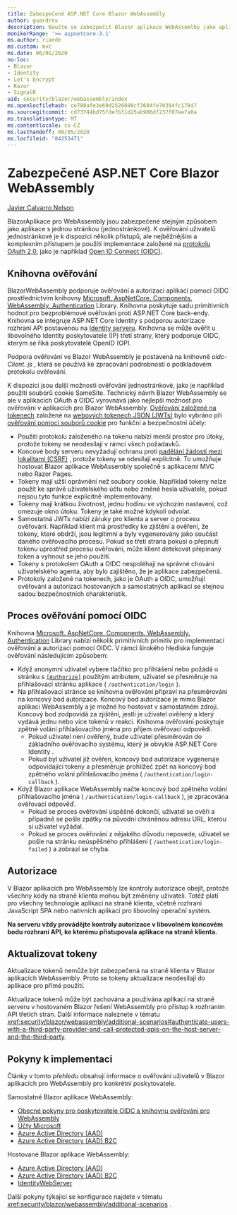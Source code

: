 ```yaml
---
title: Zabezpečené ASP.NET Core Blazor WebAssembly
author: guardrex
description: Naučte se zabezpečit Blazor aplikace WebAssemlby jako aplikace s jedním stránkou (jednostránkové).
monikerRange: '>= aspnetcore-3.1'
ms.author: riande
ms.custom: mvc
ms.date: 06/01/2020
no-loc:
- Blazor
- Identity
- Let's Encrypt
- Razor
- SignalR
uid: security/blazor/webassembly/index
ms.openlocfilehash: ce780afe3e69d2526698cf3694fe70394fc17847
ms.sourcegitcommit: cd73744bd75fdefb31d25ab906df237f07ee7a0a
ms.translationtype: MT
ms.contentlocale: cs-CZ
ms.lasthandoff: 06/05/2020
ms.locfileid: "84253471"
---
```

# <a name="secure-aspnet-core-blazor-webassembly"></a>Zabezpečené ASP.NET Core Blazor WebAssembly

[Javier Calvarro Nelson](https://github.com/javiercn)

BlazorAplikace pro WebAssembly jsou zabezpečené stejným způsobem jako aplikace s jednou stránkou (jednostránkové). K ověřování uživatelů jednostránkové je k dispozici několik přístupů, ale nejběžnějším a komplexním přístupem je použití implementace založené na [protokolu OAuth 2,0](https://oauth.net/), jako je například [Open ID Connect (OIDC)](https://openid.net/connect/).

## <a name="authentication-library"></a>Knihovna ověřování

BlazorWebAssembly podporuje ověřování a autorizaci aplikací pomocí OIDC prostřednictvím knihovny [Microsoft. AspNetCore. Components. WebAssembly. Authentication](https://www.nuget.org/packages/Microsoft.AspNetCore.Components.WebAssembly.Authentication/) Library. Knihovna poskytuje sadu primitivních hodnot pro bezproblémové ověřování proti ASP.NET Core back-endy. Knihovna se integruje ASP.NET Core Identity s podporou autorizace rozhraní API postavenou na [ Identity serveru](https://identityserver.io/). Knihovna se může ověřit u libovolného Identity poskytovatele (IP) třetí strany, který podporuje OIDC, kterým se říká poskytovatelé OpenID (OP).

Podpora ověřování ve Blazor WebAssembly je postavená na knihovně *oidc-Client. js* , která se používá ke zpracování podrobností o podkladovém protokolu ověřování.

K dispozici jsou další možnosti ověřování jednostránkové, jako je například použití souborů cookie SameSite. Technický návrh Blazor WebAssembly se ale v aplikacích OAuth a OIDC vyrovnává jako nejlepší možnost pro ověřování v aplikacích pro Blazor WebAssembly. [Ověřování založené na tokenech](xref:security/anti-request-forgery#token-based-authentication) založené na [webových tokenech JSON (JWTs)](https://self-issued.info/docs/draft-ietf-oauth-json-web-token.html) bylo vybráno při [ověřování pomocí souborů cookie](xref:security/anti-request-forgery#cookie-based-authentication) pro funkční a bezpečnostní účely:

* Použití protokolu založeného na tokenu nabízí menší prostor pro útoky, protože tokeny se neodesílají v rámci všech požadavků.
* Koncové body serveru nevyžadují ochranu proti [padělání žádostí mezi lokalitami (CSRF)](xref:security/anti-request-forgery) , protože tokeny se odesílají explicitně. To umožňuje hostovat Blazor aplikace WebAssembly společně s aplikacemi MVC nebo Razor Pages.
* Tokeny mají užší oprávnění než soubory cookie. Například tokeny nelze použít ke správě uživatelského účtu nebo změně hesla uživatele, pokud nejsou tyto funkce explicitně implementovány.
* Tokeny mají krátkou životnost, jednu hodinu ve výchozím nastavení, což omezuje okno útoku. Tokeny je také možné kdykoli odvolat.
* Samostatná JWTs nabízí záruky pro klienta a server o procesu ověřování. Například klient má prostředky ke zjištění a ověření, že tokeny, které obdrží, jsou legitimní a byly vygenerovány jako součást daného ověřovacího procesu. Pokud se třetí strana pokusí o přepnutí tokenu uprostřed procesu ověřování, může klient detekovat přepínaný token a vyhnout se jeho použití.
* Tokeny s protokolem OAuth a OIDC nespoléhají na správné chování uživatelského agenta, aby bylo zajištěno, že je aplikace zabezpečená.
* Protokoly založené na tokenech, jako je OAuth a OIDC, umožňují ověřování a autorizaci hostovaných a samostatných aplikací se stejnou sadou bezpečnostních charakteristik.

## <a name="authentication-process-with-oidc"></a>Proces ověřování pomocí OIDC

Knihovna [Microsoft. AspNetCore. Components. WebAssembly. Authentication](https://www.nuget.org/packages/Microsoft.AspNetCore.Components.WebAssembly.Authentication/) Library nabízí několik primitivních primitiv pro implementaci ověřování a autorizaci pomocí OIDC. V rámci širokého hlediska funguje ověřování následujícím způsobem:

* Když anonymní uživatel vybere tlačítko pro přihlášení nebo požádá o stránku s [`[Authorize]`](xref:Microsoft.AspNetCore.Authorization.AuthorizeAttribute) použitým atributem, uživatel se přesměruje na přihlašovací stránku aplikace ( `/authentication/login` ).
* Na přihlašovací stránce se knihovna ověřování připraví na přesměrování na koncový bod autorizace. Koncový bod autorizace je mimo Blazor aplikaci WebAssembly a je možné ho hostovat v samostatném zdroji. Koncový bod zodpovídá za zjištění, jestli je uživatel ověřený a který vydává jednu nebo více tokenů v reakci. Knihovna ověřování poskytuje zpětné volání přihlašovacího jména pro příjem ověřovací odpovědi.
  * Pokud uživatel není ověřený, bude uživatel přesměrován do základního ověřovacího systému, který je obvykle ASP.NET Core Identity .
  * Pokud byl uživatel již ověřen, koncový bod autorizace vygeneruje odpovídající tokeny a přesměruje prohlížeč zpět na koncový bod zpětného volání přihlašovacího jména ( `/authentication/login-callback` ).
* Když Blazor aplikace WebAssembly načte koncový bod zpětného volání přihlašovacího jména ( `/authentication/login-callback` ), je zpracována ověřovací odpověď.
  * Pokud se proces ověřování úspěšně dokončí, uživatel se ověří a případně se pošle zpátky na původní chráněnou adresu URL, kterou si uživatel vyžádal.
  * Pokud se proces ověřování z nějakého důvodu nepovede, uživatel se pošle na stránku neúspěšného přihlášení ( `/authentication/login-failed` ) a zobrazí se chyba.

## <a name="authorization"></a>Autorizace

V Blazor aplikacích pro WebAssembly lze kontroly autorizace obejít, protože všechny kódy na straně klienta mohou být změněny uživateli. Totéž platí pro všechny technologie aplikací na straně klienta, včetně rozhraní JavaScript SPA nebo nativních aplikací pro libovolný operační systém.

**Na serveru vždy provádějte kontroly autorizace v libovolném koncovém bodu rozhraní API, ke kterému přistupovala aplikace na straně klienta.**

## <a name="refresh-tokens"></a>Aktualizovat tokeny

Aktualizace tokenů nemůže být zabezpečená na straně klienta v Blazor aplikacích WebAssembly. Proto se tokeny aktualizace neodesílají do aplikace pro přímé použití.

Aktualizace tokenů může být zachována a používána aplikací na straně serveru v hostovaném Blazor řešení WebAssembly pro přístup k rozhraním API třetích stran. Další informace naleznete v tématu <xref:security/blazor/webassembly/additional-scenarios#authenticate-users-with-a-third-party-provider-and-call-protected-apis-on-the-host-server-and-the-third-party>.

## <a name="implementation-guidance"></a>Pokyny k implementaci

Články v tomto *přehledu* obsahují informace o ověřování uživatelů v Blazor aplikacích pro WebAssembly pro konkrétní poskytovatele.

Samostatné Blazor aplikace WebAssembly:

* [Obecné pokyny pro poskytovatele OIDC a knihovnu ověřování pro WebAssembly](xref:security/blazor/webassembly/standalone-with-authentication-library)
* [Účty Microsoft](xref:security/blazor/webassembly/standalone-with-microsoft-accounts)
* [Azure Active Directory (AAD)](xref:security/blazor/webassembly/standalone-with-azure-active-directory)
* [Azure Active Directory (AAD) B2C](xref:security/blazor/webassembly/standalone-with-azure-active-directory-b2c)

Hostované Blazor aplikace WebAssembly:

* [Azure Active Directory (AAD)](xref:security/blazor/webassembly/hosted-with-azure-active-directory)
* [Azure Active Directory (AAD) B2C](xref:security/blazor/webassembly/hosted-with-azure-active-directory-b2c)
* [IdentityWebServer](xref:security/blazor/webassembly/hosted-with-identity-server)

Další pokyny týkající se konfigurace najdete v tématu <xref:security/blazor/webassembly/additional-scenarios> .
